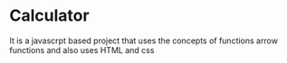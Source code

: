 # Calculator
It is a javascrpt based project that uses the concepts of functions arrow functions and also uses HTML and css 

